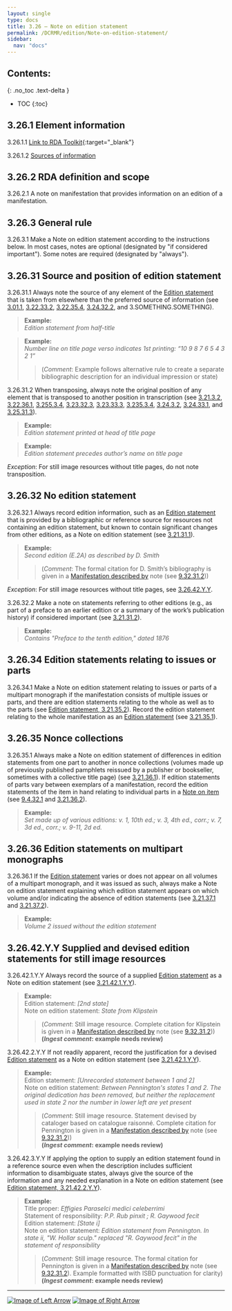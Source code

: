 ```yaml
---
layout: single
type: docs
title: 3.26 — Note on edition statement
permalink: /DCRMR/edition/Note-on-edition-statement/
sidebar:
  nav: "docs"
---
```


## Contents:
{: .no_toc .text-delta }

- TOC
{:toc}

## 3.26.1 Element information

<a name="3.26.1.1">3.26.1.1</a> [Link to RDA Toolkit](https://access.rdatoolkit.org/Content/Index?externalId=en-US_ala-40901a24-c542-32e8-a8a1-da53f0082fdf){:target="_blank"}

<a name="3.26.1.2">3.26.1.2</a> [Sources of information](/DCRMR/additional-notes/#9011-sources-of-information)

## 3.26.2 RDA definition and scope

<a name="3.26.2.1">3.26.2.1</a> A note on manifestation that provides information on an edition of a manifestation.

## 3.26.3 General rule

<a name="3.26.3.1">3.26.3.1</a> Make a Note on edition statement according to the instructions below. In most cases, notes are optional (designated by "if considered important"). Some notes are required (designated by "always").

## 3.26.31 Source and position of edition statement

<a name="3.26.31.1">3.26.31.1</a> Always note the source of any element of the [Edition statement](/DCRMR/edition/Edition-statement/) that is taken from elsewhere than the preferred source of information (see [3.01.1](/DCRMR/edition/#3011-sources-of-information), [3.22.33.2](/DCRMR/edition/Designation-of-edition/#3.22.33.2), [3.22.35.4](/DCRMR/edition/Designation-of-edition/#3.22.35.4), [3.24.32.2](/DCRMR/edition/Designation-of-named-revision-of-edition/#3.24.32.2), and 3.SOMETHING.SOMETHING).

>**Example:**  
><CITE>Edition statement from half-title</CITE>

>**Example:**  
><CITE>Number line on title page verso indicates 1st printing: “10 9 8 7 6 5 4 3 2 1”</CITE>  
>>(*Comment*: Example follows alternative rule to create a separate bibliographic description for an individual impression or state)

<a name="3.26.31.2">3.26.31.2</a> When transposing, always note the original position of any element that is transposed to another position in transcription (see [3.21.3.2](/DCRMR/edition/Edition-statement/#3.21.3.2), [3.22.36.1](/DCRMR/edition/Designation-of-edition/#3.22.36.1), [3.255.3.4](/DCRMR/edition/Parallel-statement-of-responsibility-relating-to-named-revision-of-edition/#3.255.3.4), [3.23.32.3](/DCRMR/edition/Statement-of-responsibility-relating-to-edition/#3.23.32.3), [3.23.33.3](/DCRMR/edition/Statement-of-responsibility-relating-to-edition/#3.23.33.3), [3.235.3.4](/DCRMR/edition/Parallel-statement-of-responsibility-relating-to-edition/#3.235.3.4), [3.24.3.2](/DCRMR/edition/Designation-of-named-revision-of-edition/#3.24.3.2), [3.24.33.1](/DCRMR/edition/Designation-of-named-revision-of-edition/#3.24.33.1), and [3.25.31.3](/DCRMR/edition/Statement-of-responsibility-relating-to-named-revision-of-edition/#3.25.31.3)).

>**Example:**  
> <CITE>Edition statement printed at head of title page</CITE>

>**Example:**  
> <CITE>Edition statement precedes author’s name on title page</CITE>

*Exception*: For still image resources without title pages, do not note transposition.

## 3.26.32 No edition statement

<a name="3.26.32.1">3.26.32.1</a> Always record edition information, such as an [Edition statement](/DCRMR/edition/Edition-statement/) that is provided by a bibliographic or reference source for resources not containing an edition statement, but known to contain significant changes from other editions, as a Note on edition statement (see [3.21.31.1](/DCRMR/edition/Edition-statement/#3.21.31.1)).

>**Example:**  
><CITE>Second edition (E.2A) as described by D. Smith</CITE>  
>>(*Comment*: The formal citation for D. Smith’s bibliography is given in a [Manifestation described by](/DCRMR/additional-notes/Manifestation-described-by/) note (see [9.32.31.2](/DCRMR/additional-notes/Manifestation-described-by/#9.32.31.2)))

*Exception*: For still image resources without title pages, see [3.26.42.Y.Y](/DCRMR/edition/Note-on-edition-statement/#32642yy-supplied-and-devised-edition-statements-for-still-image-resources).

<a name="3.26.32.2">3.26.32.2</a> Make a note on statements referring to other editions (e.g., as part of a preface to an earlier edition or a summary of the work’s publication history) if considered important (see [3.21.31.2](/DCRMR/edition/Edition-statement/#3.21.31.2)).

>**Example:**  
><CITE>Contains "Preface to the tenth edition," dated 1876</CITE>

## 3.26.34 Edition statements relating to issues or parts

<a name="3.26.34.1">3.26.34.1</a> Make a Note on edition statement relating to issues or parts of a multipart monograph if the manifestation consists of multiple issues or parts, and there are edition statements relating to the whole as well as to the parts (see [Edition statement, 3.21.35.2](/DCRMR/edition/Edition-statement/#3.21.35.2)).  Record the edition statement relating to the whole manifestation as an [Edition statement](/DCRMR/edition/Edition-statement/) (see [3.21.35.1](/DCRMR/edition/Edition-statement/#3.21.35.1)).

## 3.26.35 Nonce collections

<a name="3.26.35.1">3.26.35.1</a> Always make a Note on edition statement of differences in edition statements from one part to another in nonce collections (volumes made up of previously published pamphlets reissued by a publisher or bookseller, sometimes with a collective title page) (see [3.21.36.1](/DCRMR/edition/Edition-statement/#3.21.36.1)).  If edition statements of parts vary between exemplars of a manifestation, record the edition statements of the item in hand relating to individual parts in a [Note on item](/DCRMR/additional-notes/Note-on-item/) (see [9.4.32.1](/DCRMR/additional-notes/Note-on-item/#9.4.32.1) and [3.21.36.2](/DCRMR/edition/Edition-statement/#3.21.36.2)).

>**Example:**  
> <CITE>Set made up of various editions: v. 1, 10th ed.; v. 3, 4th ed., corr.; v. 7, 3d ed., corr.; v. 9-11, 2d ed.</CITE>

## 3.26.36 Edition statements on multipart monographs

<a name="3.26.36.1">3.26.36.1</a> If the [Edition statement](/DCRMR/edition/Edition-statement/) varies or does not appear on all volumes of a multipart monograph, and it was issued as such, always make a Note on edition statement explaining which edition statement appears on which volume and/or indicating the absence of edition statements (see [3.21.37.1](/DCRMR/edition/Edition-statement/#3.21.37.1) and [3.21.37.2](/DCRMR/edition/Edition-statement/#3.21.37.2)).

>**Example:**  
><CITE>Volume 2 issued without the edition statement</CITE>

## 3.26.42.Y.Y Supplied and devised edition statements for still image resources

<a name="3.26.42.1.Y.Y">3.26.42.1.Y.Y</a> Always record the source of a supplied [Edition statement](/DCRMR/edition/Edition-statement/) as a Note on edition statement (see [3.21.42.1.Y.Y](/DCRMR/edition/Edition-statement/#3.21.42.1.Y.Y)).

>**Example:**  
>Edition statement: <CITE>[2nd state]</CITE>  
>Note on edition statement: <CITE>State from Klipstein</CITE>  
>>(*Comment*: Still image resource. Complete citation for Klipstein is given in a [Manifestation described by](/DCRMR/additional-notes/Manifestation-described-by/) note (see [9.32.31.2](/DCRMR/additional-notes/Manifestation-described-by/#9.32.31.2)))  
>>**(*Ingest comment*: example needs review)**

<a name="3.26.42.2.Y.Y">3.26.42.2.Y.Y</a> If not readily apparent, record the justification for a devised [Edition statement](/DCRMR/edition/Edition-statement/) as a Note on edition statement (see [3.21.42.1.Y.Y](/DCRMR/edition/Edition-statement/#3.21.42.1.Y.Y)).

>**Example:**  
>Edition statement: <CITE>[Unrecorded statement between 1 and 2]</CITE>  
>Note on edition statement: <CITE>Between Pennington's states 1 and 2. The original dedication has been removed, but neither the replacement used in state 2 nor the number in lower left are yet present</CITE>  
>>(*Comment*: Still image resource. Statement devised by cataloger based on catalogue raisonné. Complete citation for Pennington is given in a [Manifestation described by](/DCRMR/additional-notes/Manifestation-described-by/) note (see [9.32.31.2](/DCRMR/additional-notes/Manifestation-described-by/#9.32.31.2)))  
>>**(*Ingest comment*: example needs review)**

<a name="3.26.42.3.Y.Y">3.26.42.3.Y.Y</a> If applying the option to supply an edition statement found in a reference source even when the description includes sufficient information to disambiguate states, always give the source of the information and any needed explanation in a Note on edition statement (see [Edition statement, 3.21.42.2.Y.Y](/DCRMR/edition/Edition-statement/#3.21.42.2.Y.Y)).

>**Example:**  
>Title proper: <CITE>Effigies Paraselci medici celeberrimi</CITE>  
>Statement of responsibility: <CITE>P.P. Rub pinxit ; R. Gaywood fecit</CITE>  
>Edition statement: <CITE>[State i]</CITE>  
>Note on edition statement: <CITE>Edition statement from Pennington. In state ii, "W. Hollar sculp." replaced "R. Gaywood fecit" in the statement of responsibility</CITE>  
>>(*Comment*: Still image resource. The formal citation for Pennington is given in a [Manifestation described by](/DCRMR/additional-notes/Manifestation-described-by/) note (see [9.32.31.2](/DCRMR/additional-notes/Manifestation-described-by/#9.32.31.2)). Example formatted with ISBD punctuation for clarity)  
>>**(*Ingest comment*: example needs review)**

---

[![Image of Left Arrow](https://rbms-bsc.github.io/DCRMR/assets/pictures/navigation/Arrow_Left.png "3.255 — Parallel statement of responsibility relating to named revision of edition")](/DCRMR/edition/Parallel-statement-of-responsibility-relating-to-named-revision-of-edition/) [![Image of Right Arrow](https://rbms-bsc.github.io/DCRMR/assets/pictures/navigation/Arrow_Right.png "4 — Mathematical details")](/DCRMR/mathematical-details/)

